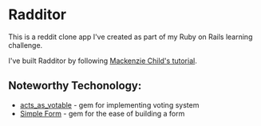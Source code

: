 Radditor
============

This is a reddit clone app I've created as part of my Ruby on Rails learning challenge.

I've built Radditor by following [Mackenzie Child's tutorial](https://mackenziechild.me/12-in-12/1/).

Noteworthy Techonology:
------------------------

* [acts_as_votable](https://github.com/ryanto/acts_as_votable) - gem for implementing voting system
* [Simple Form](https://github.com/plataformatec/simple_form) - gem for the ease of building a form